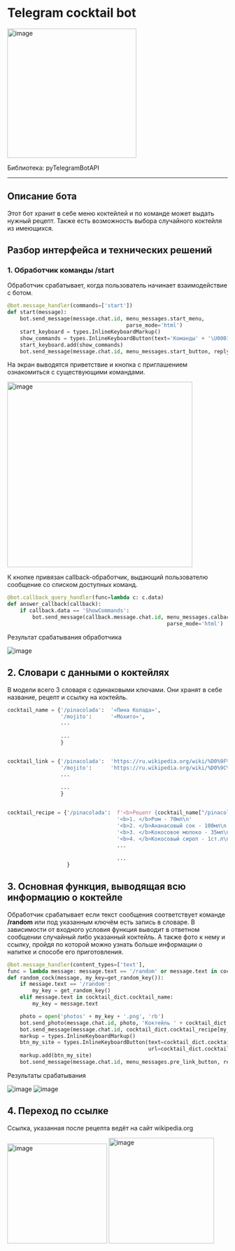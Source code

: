 # Telegram cocktail bot  
<img width="295" alt="image" src="https://user-images.githubusercontent.com/60853743/167307541-c4d21f5b-4582-4a93-8f89-898c1faf2b03.png">

Библиотека: pyTelegramBotAPI
____________________________

## Описание бота
Этот бот хранит в себе меню коктейлей и по команде может выдать нужный рецепт.
Также есть возможность выбора случайного коктейля из имеющихся.

## Разбор интерфейса и технических решений

### 1. Обработчик команды **/start**
Обработчик срабатывает, когда пользователь начинает взаимодействие с ботом. 

```py
@bot.message_handler(commands=['start'])
def start(message):
    bot.send_message(message.chat.id, menu_messages.start_menu,
                                      parse_mode='html')
    start_keyboard = types.InlineKeyboardMarkup()
    show_commands = types.InlineKeyboardButton(text='Команды' + '\U0001F4CB	', callback_data='ShowCommands')
    start_keyboard.add(show_commands)
    bot.send_message(message.chat.id, menu_messages.start_button, reply_markup=start_keyboard)
```
На экран выводятся приветствие и кнопка с приглашением ознакомиться с существующими командами.

<img width="423" alt="image" src="https://user-images.githubusercontent.com/60853743/167307085-4fad61f3-0f19-4367-8e82-c774c2d8c343.png">

К кнопке привязан callback-обработчик, выдающий пользователю сообщение со списком доступных команд.

```py
@bot.callback_query_handler(func=lambda c: c.data)
def answer_callback(callback):
    if callback.data == 'ShowCommands':
        bot.send_message(callback.message.chat.id, menu_messages.calback_button,
                                                   parse_mode='html')
```

Результат срабатывания обработчика

![image](https://user-images.githubusercontent.com/60853743/167307386-d017b6d0-631c-416d-a071-ab2bcfb1dcd1.png)

## 2. Словари с данными о коктейлях
В модели всего 3 словаря с одинаковыми ключами. Они хранят в себе название, рецепт и ссылку на коктейль.

```py
cocktail_name = {'/pinacolada':  '«Пина Колада»',
                 '/mojito':      '«Мохито»',
                 ...
                 
                 ...
                 }


cocktail_link = {'/pinacolada':  'https://ru.wikipedia.org/wiki/%D0%9F%D0%B8%D0%BD%D0%B0_%D0%BA%D0%BE%D0%BB%D0%B0%D0%B4%D0%B0',
                 '/mojito':      'https://ru.wikipedia.org/wiki/%D0%9C%D0%BE%D1%85%D0%B8%D1%82%D0%BE',
                 ...
                 
                 ...
                 }


cocktail_recipe = {'/pinacolada':  f'<b>Рецепт {cocktail_name["/pinacolada"]}:</b>\n'
                                   '<b>1. </b>Ром - 70мл\n'
                                   '<b>2. </b>Ананасовый сок - 100мл\n'
                                   '<b>3. </b>Кокосовое молоко - 35мл\n'
                                   '<b>4. </b>Кокосовый сироп - 1ст.л\n'
                                   ...
                                   
                                   ...
                   }
```

## 3. Основная функция, выводящая всю информацию о коктейле
Обработчик срабатывает если текст сообщения соответствует команде **/random** или под указанным ключём есть запись в словаре.
В зависимости от входного условия функция выводит в ответном сообщении случайный либо указанный коктейль. А также фото к нему
и ссылку, пройдя по которой можно узнать больше информации о напитке и способе его приготовления.

```py
@bot.message_handler(content_types=['text'],
func = lambda message: message.text == '/random' or message.text in cocktail_dict.cocktail_name)
def random_cock(message, my_key=get_random_key()):
    if message.text == '/random':
        my_key = get_random_key()
    elif message.text in cocktail_dict.cocktail_name:
        my_key = message.text

    photo = open('photos' + my_key + '.png', 'rb')
    bot.send_photo(message.chat.id, photo, 'Коктейль ' + cocktail_dict.cocktail_name[my_key])
    bot.send_message(message.chat.id, cocktail_dict.cocktail_recipe[my_key], parse_mode='html')
    markup = types.InlineKeyboardMarkup()
    btn_my_site = types.InlineKeyboardButton(text=cocktail_dict.cocktail_name[my_key],
                                             url=cocktail_dict.cocktail_link[my_key])
    markup.add(btn_my_site)
    bot.send_message(message.chat.id, menu_messages.pre_link_button, reply_markup=markup)
```

Результаты срабатывания

![image](https://user-images.githubusercontent.com/60853743/167308075-9ed4ebf4-6e2d-49d8-94dd-59b147a0201b.png)
![image](https://user-images.githubusercontent.com/60853743/167308117-58d479d7-3dbf-4b47-9bfb-1f0a1afff19c.png)

## 4. Переход по ссылке
Ссылка, указанная после рецепта ведёт на сайт wikipedia.org

<img width="228" alt="image" src="https://user-images.githubusercontent.com/60853743/167308194-d0e57960-9860-4e5b-8ea5-457b5e90457e.png">
<img width="241" alt="image" src="https://user-images.githubusercontent.com/60853743/167308216-de4a4dc8-f9e4-441c-9b46-e879db8c867c.png">


